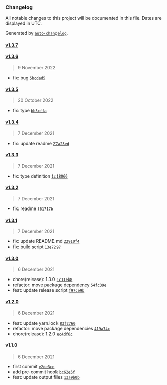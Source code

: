### Changelog

All notable changes to this project will be documented in this file. Dates are displayed in UTC.

Generated by [`auto-changelog`](https://github.com/CookPete/auto-changelog).

#### [v1.3.7](https://github.com/sura0111/html-load-image/compare/v1.3.6...v1.3.7)

#### [v1.3.6](https://github.com/sura0111/html-load-image/compare/v1.3.5...v1.3.6)

> 9 November 2022

- fix: bug [`5bcdad5`](https://github.com/sura0111/html-load-image/commit/5bcdad583ecc983ead1484ef107fc02a178ab350)

#### [v1.3.5](https://github.com/sura0111/html-load-image/compare/v1.3.4...v1.3.5)

> 20 October 2022

- fix: type [`bb5cffa`](https://github.com/sura0111/html-load-image/commit/bb5cffad89741f916fa4cad98730791dadf5a14e)

#### [v1.3.4](https://github.com/sura0111/html-load-image/compare/v1.3.3...v1.3.4)

> 7 December 2021

- fix: update readme [`27a23ed`](https://github.com/sura0111/html-load-image/commit/27a23ed19ced929017ea94d685fc1d2f57a13fe2)

#### [v1.3.3](https://github.com/sura0111/html-load-image/compare/v1.3.2...v1.3.3)

> 7 December 2021

- fix: type definition [`1c18066`](https://github.com/sura0111/html-load-image/commit/1c180662b45a72433f05b0853b0f7d07262763c3)

#### [v1.3.2](https://github.com/sura0111/html-load-image/compare/v1.3.1...v1.3.2)

> 7 December 2021

- fix: readme [`f61717b`](https://github.com/sura0111/html-load-image/commit/f61717bc148a528b67fad3eced8235384bd3bc03)

#### [v1.3.1](https://github.com/sura0111/html-load-image/compare/v1.3.0...v1.3.1)

> 7 December 2021

- fix: update README.md [`22910f4`](https://github.com/sura0111/html-load-image/commit/22910f4dcff6b5c7c10f7521d0600bcad8c163e1)
- fix: build script [`13e7297`](https://github.com/sura0111/html-load-image/commit/13e7297a130ed4448ec227edfadba96bb4c0043e)

#### [v1.3.0](https://github.com/sura0111/html-load-image/compare/v1.2.0...v1.3.0)

> 6 December 2021

- chore(release): 1.3.0 [`1c11eb8`](https://github.com/sura0111/html-load-image/commit/1c11eb8dd04c4f06d6984e4235591f9daa157d01)
- refactor: move package dependency [`54fc39e`](https://github.com/sura0111/html-load-image/commit/54fc39ed86a04f3eb495cf271e203e538834dbdd)
- feat: update release script [`f97ce9b`](https://github.com/sura0111/html-load-image/commit/f97ce9b701a2906de1d62df40ea5040ec24435a2)

#### [v1.2.0](https://github.com/sura0111/html-load-image/compare/v1.1.0...v1.2.0)

> 6 December 2021

- feat: update yarn.lock [`83f2760`](https://github.com/sura0111/html-load-image/commit/83f2760db585928ddff7a6dffa8d035969a0dac3)
- refactor: move package dependencies [`419a74c`](https://github.com/sura0111/html-load-image/commit/419a74c4b3d85928032b9d2656b35a8196071268)
- chore(release): 1.2.0 [`ec4df6c`](https://github.com/sura0111/html-load-image/commit/ec4df6caa58810296e42255d2cf5006360429368)

#### v1.1.0

> 6 December 2021

- first commit [`e2de3ce`](https://github.com/sura0111/html-load-image/commit/e2de3ce98a1b9f035ac3b5eebd53de571decfe11)
- add pre-commit hook [`bc62e5f`](https://github.com/sura0111/html-load-image/commit/bc62e5f6c6ce3c02b6c1fe95e3f09568e136d213)
- feat: update output files [`13a9b0b`](https://github.com/sura0111/html-load-image/commit/13a9b0b944d10afb7b1872501f31ed022964783c)
